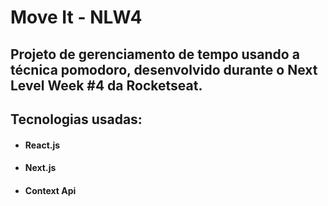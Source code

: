 # Move It - NLW4

## Projeto de gerenciamento de tempo usando a técnica pomodoro, desenvolvido durante o Next Level Week #4 da Rocketseat.

## Tecnologias usadas:

- #### React.js 
- #### Next.js
- #### Context Api
